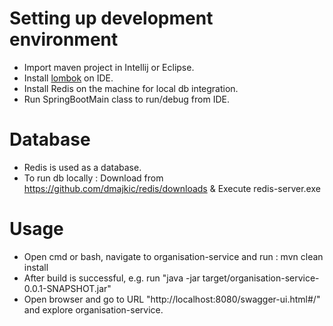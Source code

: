 
# Setting up development environment
- Import maven project in Intellij or Eclipse.
- Install [lombok](https://www.baeldung.com/lombok-ide) on IDE.
- Install Redis on the machine for local db integration.
- Run SpringBootMain class to run/debug from IDE.

# Database
- Redis is used as a database.
- To run db locally : Download from https://github.com/dmajkic/redis/downloads & Execute redis-server.exe

# Usage
- Open cmd or bash, navigate to organisation-service and run : mvn clean install
- After build is successful, e.g. run "java -jar target/organisation-service-0.0.1-SNAPSHOT.jar"
- Open browser and go to URL "http://localhost:8080/swagger-ui.html#/" and explore organisation-service.
